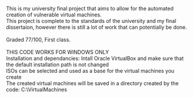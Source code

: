 This is my university final project that aims to allow for the automated creation of vulnerable virtual machines. </br>
This project is complete to the standards of the university and my final dissertaion, however there is still a lot of work that can potentially be done. </br>
</br>
Graded 77/100, First class.
</br>
</br>
THIS CODE WORKS FOR WINDOWS ONLY </br>
Installation and dependancies:
Intall Oracle VirtualBox and make sure that the default installation path is not changed </br>
ISOs can be selected and used as a base for the virtual machines you create </br>
The created virtual machines will be saved in a directory created by the code: C:\\VirtualMachines </br>
